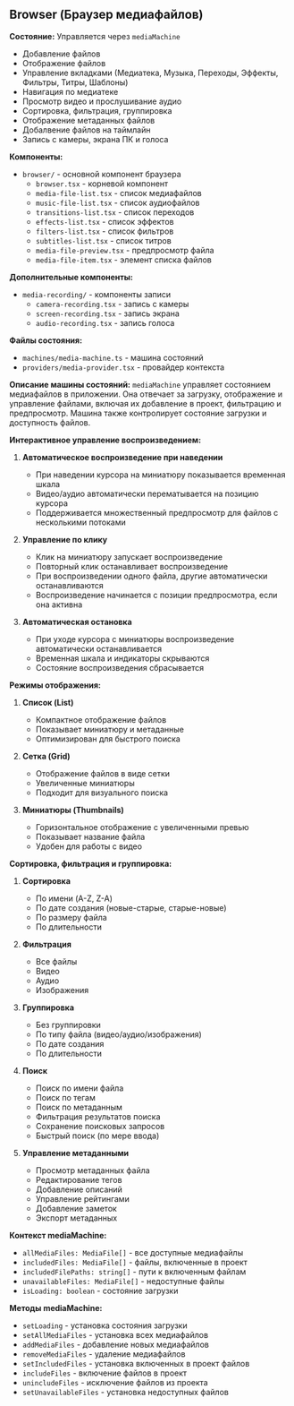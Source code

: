 ## Browser (Браузер медиафайлов)

**Состояние:** Управляется через `mediaMachine`

- Добавление файлов
- Отображение файлов
- Управление вкладками (Медиатека, Музыка, Переходы, Эффекты, Фильтры, Титры, Шаблоны)
- Навигация по медиатеке
- Просмотр видео и прослушивание аудио
- Сортировка, фильтрация, группировка
- Отображение метаданных файлов
- Добалвение файлов на таймлайн
- Запись с камеры, экрана ПК и голоса

**Компоненты:**

- `browser/` - основной компонент браузера
  - `browser.tsx` - корневой компонент
  - `media-file-list.tsx` - список медиафайлов
  - `music-file-list.tsx` - список аудиофайлов
  - `transitions-list.tsx` - список переходов
  - `effects-list.tsx` - список эффектов
  - `filters-list.tsx` - список фильтров
  - `subtitles-list.tsx` - список титров
  - `media-file-preview.tsx` - предпросмотр файла
  - `media-file-item.tsx` - элемент списка файлов

**Дополнительные компоненты:**

- `media-recording/` - компоненты записи
  - `camera-recording.tsx` - запись с камеры
  - `screen-recording.tsx` - запись экрана
  - `audio-recording.tsx` - запись голоса

**Файлы состояния:**

- `machines/media-machine.ts` - машина состояний
- `providers/media-provider.tsx` - провайдер контекста

**Описание машины состояний:**
`mediaMachine` управляет состоянием медиафайлов в приложении. Она отвечает за загрузку, отображение и управление файлами, включая их добавление в проект, фильтрацию и предпросмотр. Машина также контролирует состояние загрузки и доступность файлов.

**Интерактивное управление воспроизведением:**

1. **Автоматическое воспроизведение при наведении**

   - При наведении курсора на миниатюру показывается временная шкала
   - Видео/аудио автоматически перематывается на позицию курсора
   - Поддерживается множественный предпросмотр для файлов с несколькими потоками

2. **Управление по клику**

   - Клик на миниатюру запускает воспроизведение
   - Повторный клик останавливает воспроизведение
   - При воспроизведении одного файла, другие автоматически останавливаются
   - Воспроизведение начинается с позиции предпросмотра, если она активна

3. **Автоматическая остановка**
   - При уходе курсора с миниатюры воспроизведение автоматически останавливается
   - Временная шкала и индикаторы скрываются
   - Состояние воспроизведения сбрасывается

**Режимы отображения:**

1. **Список (List)**

   - Компактное отображение файлов
   - Показывает миниатюру и метаданные
   - Оптимизирован для быстрого поиска

2. **Сетка (Grid)**

   - Отображение файлов в виде сетки
   - Увеличенные миниатюры
   - Подходит для визуального поиска

3. **Миниатюры (Thumbnails)**
   - Горизонтальное отображение с увеличенными превью
   - Показывает название файла
   - Удобен для работы с видео

**Сортировка, фильтрация и группировка:**

1. **Сортировка**

   - По имени (A-Z, Z-A)
   - По дате создания (новые-старые, старые-новые)
   - По размеру файла
   - По длительности

2. **Фильтрация**

   - Все файлы
   - Видео
   - Аудио
   - Изображения

3. **Группировка**

   - Без группировки
   - По типу файла (видео/аудио/изображения)
   - По дате создания
   - По длительности

4. **Поиск**

   - Поиск по имени файла
   - Поиск по тегам
   - Поиск по метаданным
   - Фильтрация результатов поиска
   - Сохранение поисковых запросов
   - Быстрый поиск (по мере ввода)

5. **Управление метаданными**
   - Просмотр метаданных файла
   - Редактирование тегов
   - Добавление описаний
   - Управление рейтингами
   - Добавление заметок
   - Экспорт метаданных

**Контекст mediaMachine:**

- `allMediaFiles: MediaFile[]` - все доступные медиафайлы
- `includedFiles: MediaFile[]` - файлы, включенные в проект
- `includedFilePaths: string[]` - пути к включенным файлам
- `unavailableFiles: MediaFile[]` - недоступные файлы
- `isLoading: boolean` - состояние загрузки

**Методы mediaMachine:**

- `setLoading` - установка состояния загрузки
- `setAllMediaFiles` - установка всех медиафайлов
- `addMediaFiles` - добавление новых медиафайлов
- `removeMediaFiles` - удаление медиафайлов
- `setIncludedFiles` - установка включенных в проект файлов
- `includeFiles` - включение файлов в проект
- `unincludeFiles` - исключение файлов из проекта
- `setUnavailableFiles` - установка недоступных файлов
